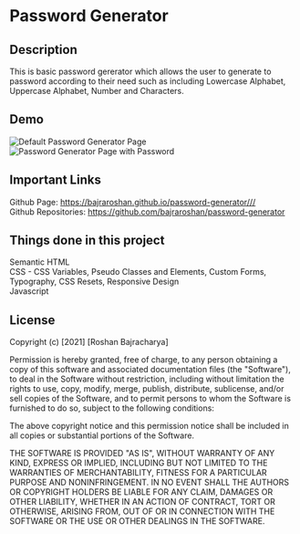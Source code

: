 # Password Generator

## Description
This is basic password gererator which allows the user to generate to password according to their need such as including Lowercase Alphabet, Uppercase Alphabet, Number and Characters. 

## Demo
![Default Password Generator Page](https://bajraroshan.github.io/password-generator/assets/Password-Generator.png)
![Password Generator Page with Password](https://bajraroshan.github.io/password-generator/assets/03-javascript-homework-demo.png)

## Important Links
Github Page: https://bajraroshan.github.io/password-generator///<br/>
Github Repositories: https://github.com/bajraroshan/password-generator

## Things done in this project
Semantic HTML<br/>
CSS - CSS Variables, Pseudo Classes and Elements, Custom Forms, Typography, CSS Resets, Responsive Design<br/>
Javascript

## License
Copyright (c) [2021] [Roshan Bajracharya]

Permission is hereby granted, free of charge, to any person obtaining a copy
of this software and associated documentation files (the "Software"), to deal
in the Software without restriction, including without limitation the rights
to use, copy, modify, merge, publish, distribute, sublicense, and/or sell
copies of the Software, and to permit persons to whom the Software is
furnished to do so, subject to the following conditions:

The above copyright notice and this permission notice shall be included in all
copies or substantial portions of the Software.

THE SOFTWARE IS PROVIDED "AS IS", WITHOUT WARRANTY OF ANY KIND, EXPRESS OR
IMPLIED, INCLUDING BUT NOT LIMITED TO THE WARRANTIES OF MERCHANTABILITY,
FITNESS FOR A PARTICULAR PURPOSE AND NONINFRINGEMENT. IN NO EVENT SHALL THE
AUTHORS OR COPYRIGHT HOLDERS BE LIABLE FOR ANY CLAIM, DAMAGES OR OTHER
LIABILITY, WHETHER IN AN ACTION OF CONTRACT, TORT OR OTHERWISE, ARISING FROM,
OUT OF OR IN CONNECTION WITH THE SOFTWARE OR THE USE OR OTHER DEALINGS IN THE
SOFTWARE.
